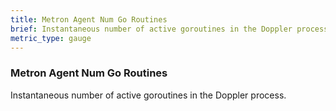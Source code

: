 ```yaml
---
title: Metron Agent Num Go Routines
brief: Instantaneous number of active goroutines in the Doppler process.
metric_type: gauge
---
```


### Metron Agent Num Go Routines

Instantaneous number of active goroutines in the Doppler process.